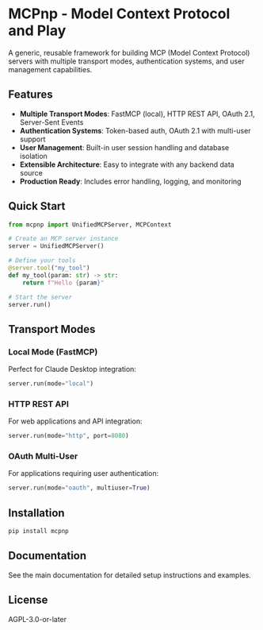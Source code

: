 # MCPnp - Model Context Protocol and Play

A generic, reusable framework for building MCP (Model Context Protocol) servers with multiple transport modes, authentication systems, and user management capabilities.

## Features

- **Multiple Transport Modes**: FastMCP (local), HTTP REST API, OAuth 2.1, Server-Sent Events
- **Authentication Systems**: Token-based auth, OAuth 2.1 with multi-user support
- **User Management**: Built-in user session handling and database isolation
- **Extensible Architecture**: Easy to integrate with any backend data source
- **Production Ready**: Includes error handling, logging, and monitoring

## Quick Start

```python
from mcpnp import UnifiedMCPServer, MCPContext

# Create an MCP server instance
server = UnifiedMCPServer()

# Define your tools
@server.tool("my_tool")
def my_tool(param: str) -> str:
    return f"Hello {param}"

# Start the server
server.run()
```

## Transport Modes

### Local Mode (FastMCP)
Perfect for Claude Desktop integration:
```python
server.run(mode="local")
```

### HTTP REST API
For web applications and API integration:
```python
server.run(mode="http", port=8080)
```

### OAuth Multi-User
For applications requiring user authentication:
```python
server.run(mode="oauth", multiuser=True)
```

## Installation

```bash
pip install mcpnp
```

## Documentation

See the main documentation for detailed setup instructions and examples.

## License

AGPL-3.0-or-later
